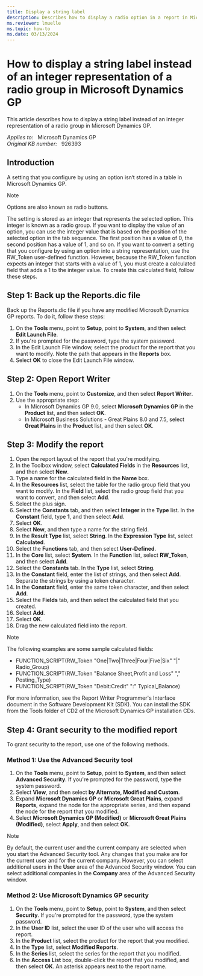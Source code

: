 ```yaml
---
title: Display a string label
description: Describes how to display a radio option in a report in Microsoft Dynamics GP.
ms.reviewer: lmuelle
ms.topic: how-to
ms.date: 03/13/2024
---
```

# How to display a string label instead of an integer representation of a radio group in Microsoft Dynamics GP

This article describes how to display a string label instead of an integer representation of a radio group in Microsoft Dynamics GP.

_Applies to:_ &nbsp; Microsoft Dynamics GP  
_Original KB number:_ &nbsp; 926393

## Introduction

A setting that you configure by using an option isn‘t stored in a table in Microsoft Dynamics GP.

> [!NOTE]
> Options are also known as radio buttons.

The setting is stored as an integer that represents the selected option. This integer is known as a radio group. If you want to display the value of an option, you can use the integer value that is based on the position of the selected option in the tab sequence. The first position has a value of 0, the second position has a value of 1, and so on. If you want to convert a setting that you configure by using an option into a string representation, use the RW_Token user-defined function. However, because the RW_Token function expects an integer that starts with a value of 1, you must create a calculated field that adds a 1 to the integer value. To create this calculated field, follow these steps.

## Step 1: Back up the Reports.dic file

Back up the Reports.dic file if you have any modified Microsoft Dynamics GP reports. To do it, follow these steps:

1. On the **Tools** menu, point to **Setup**, point to **System**, and then select **Edit Launch File**.
2. If you're prompted for the password, type the system password.
3. In the Edit Launch File window, select the product for the report that you want to modify. Note the path that appears in the **Reports** box.
4. Select **OK** to close the Edit Launch File window.

## Step 2: Open Report Writer

1. On the **Tools** menu, point to **Customize**, and then select **Report Writer**.
2. Use the appropriate step:
   - In Microsoft Dynamics GP 9.0, select **Microsoft Dynamics GP** in the **Product** list, and then select **OK**.
   - In Microsoft Business Solutions - Great Plains 8.0 and 7.5, select **Great Plains** in the **Product** list, and then select **OK**.

## Step 3: Modify the report

1. Open the report layout of the report that you're modifying.
2. In the Toolbox window, select **Calculated Fields** in the **Resources** list, and then select **New**.
3. Type a name for the calculated field in the **Name** box.
4. In the **Resources** list, select the table for the radio group field that you want to modify. In the **Field** list, select the radio group field that you want to convert, and then select **Add**.
5. Select the plus sign.
6. Select the **Constants** tab, and then select **Integer** in the **Type** list. In the **Constant** field, type **1**, and then select **Add**.
7. Select **OK**.
8. Select **New**, and then type a name for the string field.
9. In the **Result Type** list, select **String**. In the **Expression Type** list, select **Calculated**.
10. Select the **Functions** tab, and then select **User-Defined**.
11. In the **Core** list, select **System**. In the **Function** list, select **RW_Token**, and then select **Add**.
12. Select the **Constants** tab. In the **Type** list, select **String**.
13. In the **Constant** field, enter the list of strings, and then select **Add**. Separate the strings by using a token character.
14. In the **Constant** field, enter the same token character, and then select **Add**.
15. Select the **Fields** tab, and then select the calculated field that you created.
16. Select **Add**.
17. Select **OK**.
18. Drag the new calculated field into the report.

> [!NOTE]
> The following examples are some sample calculated fields:

- FUNCTION_SCRIPT(RW_Token "One|Two|Three|Four|Five|Six" "|" Radio_Group)
- FUNCTION_SCRIPT(RW_Token "Balance Sheet,Profit and Loss" "," Posting_Type)
- FUNCTION_SCRIPT(RW_Token "Debit:Credit" ":" Typical_Balance)

For more information, see the Report Writer Programmer's Interface document in the Software Development Kit (SDK). You can install the SDK from the Tools folder of CD2 of the Microsoft Dynamics GP installation CDs.

## Step 4: Grant security to the modified report

To grant security to the report, use one of the following methods.

### Method 1: Use the Advanced Security tool

1. On the **Tools** menu, point to **Setup**, point to **System**, and then select **Advanced Security**. If you're prompted for the password, type the system password.
2. Select **View**, and then select **by Alternate, Modified and Custom**.
3. Expand **Microsoft Dynamics GP** or **Microsoft Great Plains**, expand **Reports**, expand the node for the appropriate series, and then expand the node for the report that you modified.
4. Select **Microsoft Dynamics GP (Modified)** or **Microsoft Great Plains (Modified)**, select **Apply**, and then select **OK**.

> [!NOTE]
> By default, the current user and the current company are selected when you start the Advanced Security tool. Any changes that you make are for the current user and for the current company. However, you can select additional users in the **User** area of the Advanced Security window. You can select additional companies in the **Company** area of the Advanced Security window.

### Method 2: Use Microsoft Dynamics GP security

1. On the **Tools** menu, point to **Setup**, point to **System**, and then select **Security**. If you're prompted for the password, type the system password.
2. In the **User ID** list, select the user ID of the user who will access the report.
3. In the **Product** list, select the product for the report that you modified.
4. In the **Type** list, select **Modified Reports**.
5. In the **Series** list, select the series for the report that you modified.
6. In the **Access List** box, double-click the report that you modified, and then select **OK**. An asterisk appears next to the report name.
